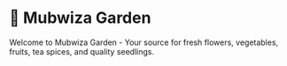 # 🌱 Mubwiza Garden

Welcome to Mubwiza Garden - Your source for fresh flowers, vegetables, fruits, tea spices, and quality seedlings.

